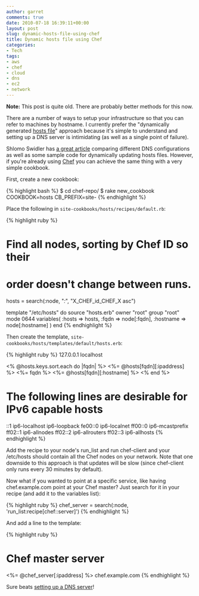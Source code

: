 ```yaml
---
author: garret
comments: true
date: 2010-07-18 16:39:11+00:00
layout: post
slug: dynamic-hosts-file-using-chef
title: Dynamic hosts file using Chef
categories:
- Tech
tags:
- aws
- chef
- cloud
- dns
- ec2
- network
---
```


**Note:** This post is quite old. There are probably better methods for this now.

There are a number of ways to setup your infrastructure so that you can refer to machines by hostname. I currently prefer the "dynamically generated [hosts file](http://en.wikipedia.org/wiki/Hosts_(file))" approach because it's simple to understand and setting up a DNS server is intimidating (as well as a single point of failure).

Shlomo Swidler has [a great article](http://www.shlomoswidler.com/2010/06/track-changes-to-your-dynamic-cloud-services-automatically.html) comparing different DNS configurations as well as some sample code for dynamically updating hosts files. However, if you're already using [Chef](http://wiki.opscode.com/display/chef/Home) you can achieve the same thing with a very simple cookbook.

First, create a new cookbook:

{% highlight bash %}
$ cd chef-repo/
$ rake new_cookbook COOKBOOK=hosts CB_PREFIX=site-
{% endhighlight %}

Place the following in `site-cookbooks/hosts/recipes/default.rb`:


{% highlight ruby %}
# Find all nodes, sorting by Chef ID so their
# order doesn't change between runs.
hosts = search(:node, "*:*", "X_CHEF_id_CHEF_X asc")

template "/etc/hosts" do
  source "hosts.erb"
  owner "root"
  group "root"
  mode 0644
  variables(
    :hosts => hosts,
    :fqdn => node[:fqdn],
    :hostname => node[:hostname]
  )
end
{% endhighlight %}

Then create the template, `site-cookbooks/hosts/templates/default/hosts.erb`:

{% highlight ruby %}
127.0.0.1   localhost

<% @hosts.keys.sort.each do |fqdn| %>
<%= @hosts[fqdn][:ipaddress] %> <%= fqdn %> <%= @hosts[fqdn][:hostname] %>
<% end %>

# The following lines are desirable for IPv6 capable hosts
::1 ip6-localhost ip6-loopback
fe00::0 ip6-localnet
ff00::0 ip6-mcastprefix
ff02::1 ip6-allnodes
ff02::2 ip6-allrouters
ff02::3 ip6-allhosts
{% endhighlight %}

Add the recipe to your node's run_list and run chef-client and your /etc/hosts should contain all the Chef nodes on your network. Note that one downside to this approach is that updates will be slow (since chef-client only runs every 30 minutes by default).

Now what if you wanted to point at a specific service, like having chef.example.com point at your Chef master? Just search for it in your recipe (and add it to the variables list):

{% highlight ruby %}
chef_server = search(:node, 'run_list:recipe\[chef\:\:server\]')
{% endhighlight %}

And add a line to the template:

{% highlight ruby %}
# Chef master server
<%= @chef_server[:ipaddress] %> chef.example.com
{% endhighlight %}

Sure beats [setting up a DNS server](http://elwoodicious.com/2009/08/12/ec2-bind9-dns-pancakes-and-you/)!
